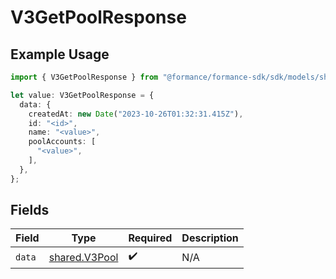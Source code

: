 # V3GetPoolResponse

## Example Usage

```typescript
import { V3GetPoolResponse } from "@formance/formance-sdk/sdk/models/shared";

let value: V3GetPoolResponse = {
  data: {
    createdAt: new Date("2023-10-26T01:32:31.415Z"),
    id: "<id>",
    name: "<value>",
    poolAccounts: [
      "<value>",
    ],
  },
};
```

## Fields

| Field                                                 | Type                                                  | Required                                              | Description                                           |
| ----------------------------------------------------- | ----------------------------------------------------- | ----------------------------------------------------- | ----------------------------------------------------- |
| `data`                                                | [shared.V3Pool](../../../sdk/models/shared/v3pool.md) | :heavy_check_mark:                                    | N/A                                                   |